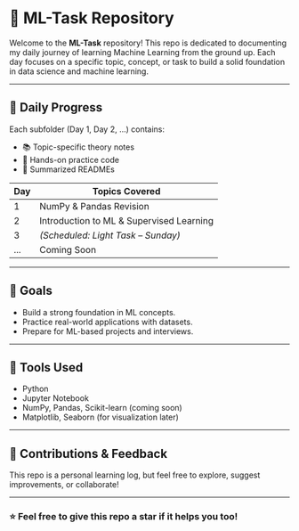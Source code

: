 
# 🧠 ML-Task Repository

Welcome to the **ML-Task** repository! This repo is dedicated to documenting my daily journey of learning Machine Learning from the ground up. Each day focuses on a specific topic, concept, or task to build a solid foundation in data science and machine learning.

---

## 📅 Daily Progress

Each subfolder (Day 1, Day 2, ...) contains:
- 📚 Topic-specific theory notes
- 🧪 Hands-on practice code
- 🧾 Summarized READMEs

| Day | Topics Covered                      |
|-----|-------------------------------------|
| 1   | NumPy & Pandas Revision             |
| 2   | Introduction to ML & Supervised Learning |
| 3   | *(Scheduled: Light Task – Sunday)*  |
| ... | Coming Soon                         |

---

## 🎯 Goals
- Build a strong foundation in ML concepts.
- Practice real-world applications with datasets.
- Prepare for ML-based projects and interviews.

---

## 🚀 Tools Used
- Python
- Jupyter Notebook
- NumPy, Pandas, Scikit-learn (coming soon)
- Matplotlib, Seaborn (for visualization later)

---

## 🤝 Contributions & Feedback

This repo is a personal learning log, but feel free to explore, suggest improvements, or collaborate!

---

### ⭐ Feel free to give this repo a star if it helps you too!
